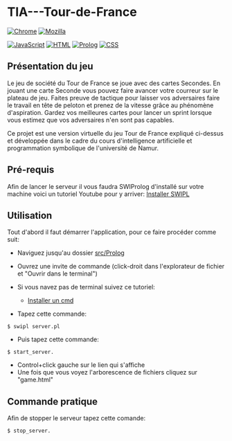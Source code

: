 # TIA---Tour-de-France

[![Chrome](https://img.shields.io/badge/Chrome-compatible-purple?&logo=GoogleChrome&logoColor=darkgrey)](https://www.google.com/chrome/)
[![Mozilla](https://img.shields.io/badge/Mozilla-compatible-purple?&logo=FirefoxBrowser&logoColor=darkgrey)](https://www.mozilla.org/en-US/firefox/new/)

[![JavaScript](https://img.shields.io/badge/JavaScript-1.5-yellow?&logo=javascript&logoColor=darkgrey)](https://developer.mozilla.org/en-US/docs/Web/JavaScript/Guide)
[![HTML](https://img.shields.io/badge/HTML-5.0-orange?&logo=HTML5&logoColor=darkgrey)](https://html5.org/?lang=en)
[![Prolog](https://img.shields.io/badge/SWIProlog-9.0.4-brown?&logo=Prolog&logoColor=darkgrey)](https://www.swi-prolog.org/)
[![CSS](https://img.shields.io/badge/CSS-3.0-purple?&logo=CSS3&logoColor=darkgrey)](https://www.w3.org/Style/CSS/)

## Présentation du jeu

Le jeu de société du Tour de France se joue avec des cartes Secondes. En jouant une carte Seconde vous pouvez faire avancer votre courreur sur le plateau de jeu. Faites preuve de tactique pour laisser vos adversaires faire le travail en tête de peloton et prenez de la vitesse grâce au phénomène d'aspiration. Gardez vos meilleures cartes pour lancer un sprint lorsque vous estimez que vos adversaires n'en sont pas capables.

Ce projet est une version virtuelle du jeu Tour de France expliqué ci-dessus et développée dans le cadre du cours d'intelligence artificielle et programmation symbolique de l'université de Namur.

## Pré-requis

Afin de lancer le serveur il vous faudra SWIProlog d'installé sur votre machine voici un tutoriel Youtube pour y arriver:
[Installer SWIPL](https://youtu.be/ujzjNFpsWfQ)

## Utilisation

Tout d'abord il faut démarrer l'application, pour ce faire procéder comme suit:

- Naviguez jusqu'au dossier [src/Prolog](https://github.com/Gaschrod/TIA---Tour-de-France/tree/main/src/Prolog)
- Ouvrez une invite de commande (click-droit dans l'explorateur de fichier et "Ouvrir dans le terminal")
- Si vous navez pas de terminal suivez ce tutoriel:

  - [Installer un cmd](https://learn.microsoft.com/en-us/windows/terminal/install)

- Tapez cette commande:

```
$ swipl server.pl
```

- Puis tapez cette commande:

```
$ start_server.
```

- Control+click gauche sur le lien qui s'affiche
- Une fois que vous voyez l'arborescence de fichiers cliquez sur "game.html"

## Commande pratique

Afin de stopper le serveur tapez cette comande:

```
$ stop_server.
```
